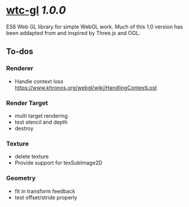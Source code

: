 # [wtc-gl](https://github.com/wethegit/wtc-gl#readme) _1.0.0_

ES6 Web GL library for simple WebGL work. Much of this 1.0 version has been addapted from and inspired by Three.js and OGL.

## To-dos

### Renderer

- Handle context loss https://www.khronos.org/webgl/wiki/HandlingContextLost

### Render Target

- multi target rendering
- test stencil and depth
- destroy

### Texture

- delete texture
- Provide support for texSubImage2D

### Geometry

- fit in transform feedback
- test offset/stride properly
